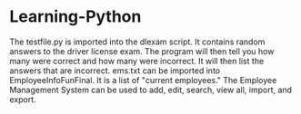 # Learning-Python
The testfile.py is imported into the dlexam script. It contains random answers to the driver license exam. The program will then tell you how many were correct and how many were incorrect. It will then list the answers that are incorrect.
ems.txt can be imported into EmployeeInfoFunFinal. It is a list of "current employees." The Employee Management System can be used to add, edit, search, view all, import, and export.
